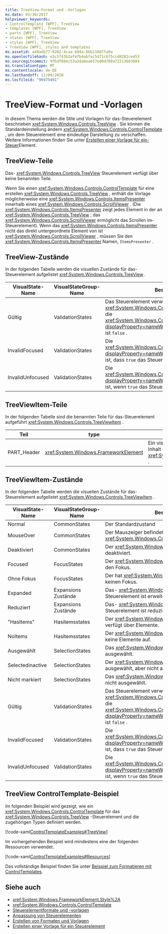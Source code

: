 ```yaml
---
title: TreeView-Format und -Vorlagen
ms.date: 03/30/2017
helpviewer_keywords:
- ControlTemplate [WPF], TreeView
- templates [WPF], TreeView
- parts [WPF], TreeView
- states [WPF], TreeView
- styles [WPF], TreeView
- TreeView [WPF], styles and templates
ms.assetid: a49adb77-0202-4caa-b94a-8bb110d7fa9a
ms.openlocfilehash: e3c5743b2afefb4abfac5d71c6f5ccd8281ce453
ms.sourcegitcommit: 9f6df084c53a3da0ea657ed0d708a72213683084
ms.translationtype: MT
ms.contentlocale: de-DE
ms.lasthandoff: 12/09/2020
ms.locfileid: "96975491"
---
```

# <a name="treeview-styles-and-templates"></a>TreeView-Format und -Vorlagen
In diesem Thema werden die Stile und Vorlagen für das-Steuerelement beschrieben <xref:System.Windows.Controls.TreeView> . Sie können die Standardeinstellung ändern <xref:System.Windows.Controls.ControlTemplate> , um dem Steuerelement eine eindeutige Darstellung zu verschaffen. Weitere Informationen finden Sie unter [Erstellen einer Vorlage für ein-Steuer](/dotnet/desktop-wpf/themes/how-to-create-apply-template)Element.  
  
## <a name="treeview-parts"></a>TreeView-Teile  
 Das- <xref:System.Windows.Controls.TreeView> Steuerelement verfügt über keine benannten Teile.  
  
 Wenn Sie einen <xref:System.Windows.Controls.ControlTemplate> für eine erstellen <xref:System.Windows.Controls.TreeView> , enthält die Vorlage möglicherweise eine <xref:System.Windows.Controls.ItemsPresenter> innerhalb eines <xref:System.Windows.Controls.ScrollViewer> . (Die <xref:System.Windows.Controls.ItemsPresenter> zeigt jedes Element in der an <xref:System.Windows.Controls.TreeView> ; das <xref:System.Windows.Controls.ScrollViewer> ermöglicht das Scrollen im-Steuerelement).  Wenn das <xref:System.Windows.Controls.ItemsPresenter> nicht das direkt untergeordnete Element von ist <xref:System.Windows.Controls.ScrollViewer> , müssen Sie den <xref:System.Windows.Controls.ItemsPresenter> Namen, `ItemsPresenter` .  
  
## <a name="treeview-states"></a>TreeView-Zustände  
 In der folgenden Tabelle werden die visuellen Zustände für das-Steuerelement aufgelistet <xref:System.Windows.Controls.TreeView> .  
  
|VisualState-Name|VisualStateGroup-Name|Beschreibung|  
|-|-|-|  
|Gültig|ValidationStates|Das Steuerelement verwendet die <xref:System.Windows.Controls.Validation> -Klasse, und die <xref:System.Windows.Controls.Validation.HasError%2A?displayProperty=nameWithType> angefügte-Eigenschaft ist `false` .|  
|InvalidFocused|ValidationStates|Die <xref:System.Windows.Controls.Validation.HasError%2A?displayProperty=nameWithType> angefügte-Eigenschaft ist, dass `true` das Steuerelement den Fokus besitzt.|  
|InvalidUnfocused|ValidationStates|Die <xref:System.Windows.Controls.Validation.HasError%2A?displayProperty=nameWithType> angefügte-Eigenschaft ist, wenn `true` das Steuerelement keinen Fokus hat.|  
  
## <a name="treeviewitem-parts"></a>TreeViewItem-Teile  
 In der folgenden Tabelle sind die benannten Teile für das-Steuerelement aufgeführt <xref:System.Windows.Controls.TreeViewItem> .  
  
|Teil|type|BESCHREIBUNG|  
|----------|----------|-----------------|  
|PART_Header|<xref:System.Windows.FrameworkElement>|Ein visuelles Element, das den Header Inhalt des Steuer Elements enthält <xref:System.Windows.Controls.TreeView> .|  
  
## <a name="treeviewitem-states"></a>TreeViewItem-Zustände  
 In der folgenden Tabelle werden die visuellen Zustände für das-Steuerelement aufgelistet <xref:System.Windows.Controls.TreeViewItem> .  
  
|VisualState-Name|VisualStateGroup-Name|Beschreibung|  
|----------------------|---------------------------|-----------------|  
|Normal|CommonStates|Der Standardzustand|  
|MouseOver|CommonStates|Der Mauszeiger befindet sich über dem <xref:System.Windows.Controls.TreeViewItem> .|  
|Deaktiviert|CommonStates|Der <xref:System.Windows.Controls.TreeViewItem> ist deaktiviert.|  
|Focused|FocusStates|Der <xref:System.Windows.Controls.TreeViewItem> hat den Fokus.|  
|Ohne Fokus|FocusStates|Der hat <xref:System.Windows.Controls.TreeViewItem> keinen Fokus.|  
|Expanded|Expansions Zustände|Das- <xref:System.Windows.Controls.TreeViewItem> Steuerelement ist erweitert.|  
|Reduziert|Expansions Zustände|Das- <xref:System.Windows.Controls.TreeViewItem> Steuerelement ist reduziert.|  
|"HasItems"|Hasitemsstates|Der <xref:System.Windows.Controls.TreeViewItem> verfügt über Elemente.|  
|NoItems|Hasitemsstates|Der <xref:System.Windows.Controls.TreeViewItem> weist keine Elemente auf.|  
|Ausgewählt|SelectionStates|Das <xref:System.Windows.Controls.TreeViewItem> ist ausgewählt.|  
|Selectedinactive|SelectionStates|Der <xref:System.Windows.Controls.TreeViewItem> ist ausgewählt, aber nicht aktiv.|  
|Nicht markiert|SelectionStates|Das <xref:System.Windows.Controls.TreeViewItem> ist nicht ausgewählt.|  
|Gültig|ValidationStates|Das Steuerelement verwendet die <xref:System.Windows.Controls.Validation> -Klasse, und die <xref:System.Windows.Controls.Validation.HasError%2A?displayProperty=nameWithType> angefügte-Eigenschaft ist `false` .|  
|InvalidFocused|ValidationStates|Die <xref:System.Windows.Controls.Validation.HasError%2A?displayProperty=nameWithType> angefügte-Eigenschaft ist, dass `true` das Steuerelement den Fokus besitzt.|  
|InvalidUnfocused|ValidationStates|Die <xref:System.Windows.Controls.Validation.HasError%2A?displayProperty=nameWithType> angefügte-Eigenschaft ist, wenn `true` das Steuerelement keinen Fokus hat.|  
  
## <a name="treeview-controltemplate-example"></a>TreeView ControlTemplate-Beispiel  
 Im folgenden Beispiel wird gezeigt, wie ein <xref:System.Windows.Controls.ControlTemplate> für das <xref:System.Windows.Controls.TreeView> -Steuerelement und die zugehörigen Typen definiert werden.  
  
 [!code-xaml[ControlTemplateExamples#TreeView](~/samples/snippets/csharp/VS_Snippets_Wpf/ControlTemplateExamples/CS/resources/treeview.xaml#treeview)]  
  
 Im vorhergehenden Beispiel wird mindestens eine der folgenden Ressourcen verwendet.  
  
 [!code-xaml[ControlTemplateExamples#Resources](~/samples/snippets/csharp/VS_Snippets_Wpf/ControlTemplateExamples/CS/resources/shared.xaml#resources)]  
  
 Das vollständige Beispiel finden Sie unter [Beispiel zum Formatieren mit ControlTemplates](https://github.com/Microsoft/WPF-Samples/tree/master/Styles%20&%20Templates/IntroToStylingAndTemplating).  
  
## <a name="see-also"></a>Siehe auch

- <xref:System.Windows.FrameworkElement.Style%2A>
- <xref:System.Windows.Controls.ControlTemplate>
- [Steuerelementformate und -vorlagen](control-styles-and-templates.md)
- [Anpassung von Steuerelementen](control-customization.md)
- [Erstellen von Formaten und Vorlagen](/dotnet/desktop-wpf/fundamentals/styles-templates-overview)
- [Erstellen einer Vorlage für ein Steuerelement](/dotnet/desktop-wpf/themes/how-to-create-apply-template)
